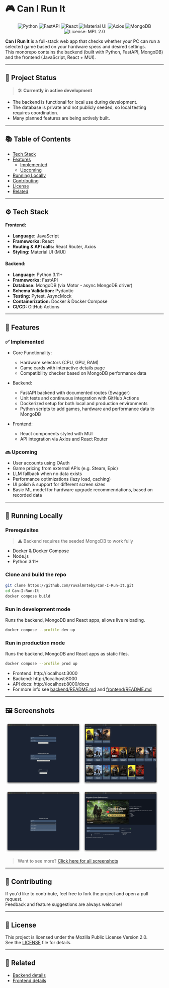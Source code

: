 # 🎮 Can I Run It
<p align="center"> 
<img src="https://img.shields.io/badge/Python-3.11-blue" alt="Python">
<img src="https://img.shields.io/badge/FastAPI-%2300C7B7?logo=fastapi&logoColor=white" alt="FastAPI"> 
<img src="https://img.shields.io/badge/React-18-blue?logo=react" alt="React"> 
<img src="https://img.shields.io/badge/MUI-5-blue?logo=mui&logoColor=white" alt="Material UI">
<img src="https://img.shields.io/badge/Axios-HTTP-yellow" alt="Axios">
<img src="https://img.shields.io/badge/MongoDB-%2347A248?logo=mongodb&logoColor=white" alt="MongoDB">
<br>
<img src="https://img.shields.io/badge/License-MPL_2.0-brightgreen.svg" alt="License: MPL 2.0"> 
</p>

**Can I Run It** is a full-stack web app that checks whether your PC can run a selected game based on your hardware
specs and desired settings.
<br>
This monorepo contains the backend (built with Python, FastAPI, MongoDB) and the frontend (JavaScript, React + MUI).

---

## 🚧 Project Status

> 🛠️ **Currently in active development**

- The backend is functional for local use during development.
- The database is private and not publicly seeded, so local testing requires coordination.
- Many planned features are being actively built.

---

## 📚 Table of Contents

- [Tech Stack](#-tech-stack)
- [Features](#-features)
    - [Implemented](#-implemented)
    - [Upcoming](#-upcoming)
- [Running Locally](#-running-locally)
- [Contributing](#-contributing)
- [License](#-license)
- [Related](#-related)

---

## ⚙️ Tech Stack
#### Frontend:
- **Language:** JavaScript
- **Frameworks:** React
- **Routing & API calls:** React Router, Axios 
- **Styling:** Material UI (MUI)

#### Backend:
- **Language:** Python 3.11+
- **Frameworks:** FastAPI
- **Database:** MongoDB (via Motor - async MongoDB driver)
- **Schema Validation:** Pydantic
- **Testing:** Pytest, AsyncMock
- **Containerization:** Docker & Docker Compose
- **CI/CD:** GitHub Actions 

---

## 🌟 Features

### ✅ Implemented

- Core Functionality:
  - Hardware selectors (CPU, GPU, RAM)
  - Game cards with interactive details page 
  - Compatibility checker based on MongoDB performance data
- Backend:
  - FastAPI backend with documented routes (Swagger)
  - Unit tests and continuous integration with GitHub Actions
  - Dockerized setup for both local and production environments
  - Python scripts to add games, hardware and performance data to MongoDB

- Frontend:
  - React components styled with MUI
  - API integration via Axios and React Router

### 🔜 Upcoming
- User accounts using OAuth
- Game pricing from external APIs (e.g. Steam, Epic)
- LLM fallback when no data exists
- Performance optimizations (lazy load, caching)
- UI polish & support for different screen sizes
- Basic ML model for hardware upgrade recommendations, based on recorded data

--- 

## 🐳 Running Locally

### Prerequisites
> ⚠️ Backend requires the seeded MongoDB to work fully
- Docker & Docker Compose
- Node.js
- Python 3.11+

### Clone and build the repo
```bash
git clone https://github.com/YuvalAnteby/Can-I-Run-It.git
cd Can-I-Run-It
docker compose build
```
### Run in development mode
Runs the backend, MongoDB and React apps, allows live reloading. 
```bash
docker compose --profile dev up
```

### Run in production mode
Runs the backend, MongoDB and React apps as static files.
```bash
docker compose --profile prod up
```

- Frontend: http://localhost:3000
- Backend:  http://localhost:8000
- API docs:  http://localhost:8000/docs
- For more info see [backend/README.md](https://github.com/YuvalAnteby/Can-I-Run-It/blob/main/backend/README.md) 
and [frontend/README.md](https://github.com/YuvalAnteby/Can-I-Run-It/blob/main/frontend/README.md)

---

## 🖼️ Screenshots
<p float="left">
<img src="screenshots/hardware fill end.png" width="48%" alt="hardware selection">
<img src="screenshots/main games selection.png" width="48%" alt="main game selection">
</p>

<p float="left">
<img src="screenshots/hardware autocomplete.png" width="48%" alt="main game selection">
<img src="screenshots/best FPS case.png" width="48%" alt="best fps case">
</p>

> Want to see more? [Click here for all screenshots](./screenshots)

---

## 🤝 Contributing
If you'd like to contribute, feel free to fork the project and open a pull request.<br/>
Feedback and feature suggestions are always welcome!

---

## 📄 License
This project is licensed under the Mozilla Public License Version 2.0.<br />
See the [LICENSE](https://github.com/YuvalAnteby/Can-I-Run-It/blob/main/LICENSE) file for details.

---

## 🔗 Related
- [Backend details](https://github.com/YuvalAnteby/Can-I-Run-It/blob/main/backend/README.md)
- [Frontend details](https://github.com/YuvalAnteby/Can-I-Run-It/blob/main/frontend/README.md)
